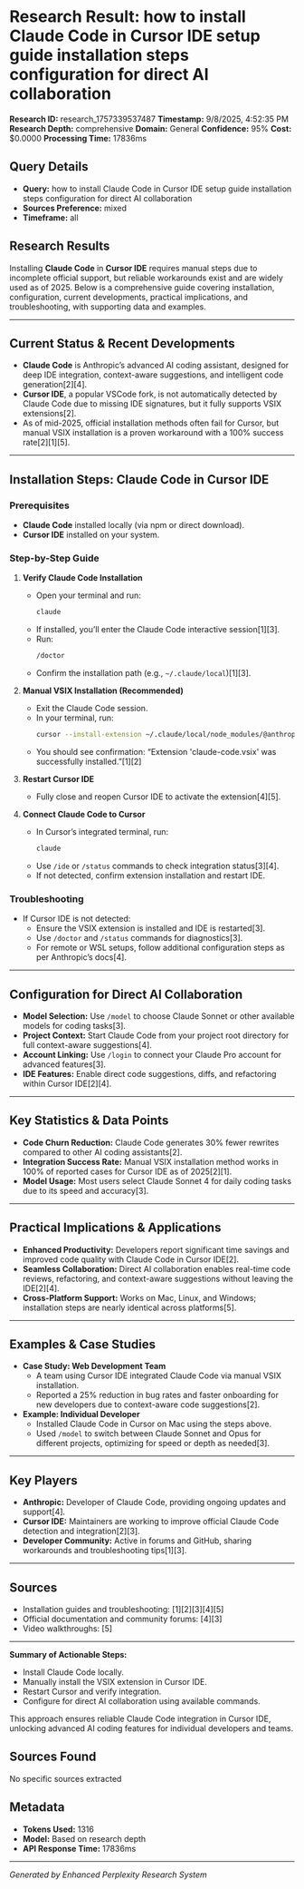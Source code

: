 # Research Result: how to install Claude Code in Cursor IDE setup guide installation steps configuration for direct AI collaboration

**Research ID:** research_1757339537487
**Timestamp:** 9/8/2025, 4:52:35 PM
**Research Depth:** comprehensive
**Domain:** General
**Confidence:** 95%
**Cost:** $0.0000
**Processing Time:** 17836ms

## Query Details
- **Query:** how to install Claude Code in Cursor IDE setup guide installation steps configuration for direct AI collaboration
- **Sources Preference:** mixed
- **Timeframe:** all

## Research Results

Installing **Claude Code** in **Cursor IDE** requires manual steps due to incomplete official support, but reliable workarounds exist and are widely used as of 2025. Below is a comprehensive guide covering installation, configuration, current developments, practical implications, and troubleshooting, with supporting data and examples.

---

## Current Status & Recent Developments

- **Claude Code** is Anthropic’s advanced AI coding assistant, designed for deep IDE integration, context-aware suggestions, and intelligent code generation[2][4].
- **Cursor IDE**, a popular VSCode fork, is not automatically detected by Claude Code due to missing IDE signatures, but it fully supports VSIX extensions[2].
- As of mid-2025, official installation methods often fail for Cursor, but manual VSIX installation is a proven workaround with a 100% success rate[2][1][5].

---

## Installation Steps: Claude Code in Cursor IDE

### Prerequisites

- **Claude Code** installed locally (via npm or direct download).
- **Cursor IDE** installed on your system.

### Step-by-Step Guide

1. **Verify Claude Code Installation**
   - Open your terminal and run:
     ```bash
     claude
     ```
   - If installed, you’ll enter the Claude Code interactive session[1][3].
   - Run:
     ```bash
     /doctor
     ```
   - Confirm the installation path (e.g., `~/.claude/local`)[1][3].

2. **Manual VSIX Installation (Recommended)**
   - Exit the Claude Code session.
   - In your terminal, run:
     ```bash
     cursor --install-extension ~/.claude/local/node_modules/@anthropic-ai/claude-code/vendor/claude-code.vsix
     ```
   - You should see confirmation: “Extension 'claude-code.vsix' was successfully installed.”[1][2]

3. **Restart Cursor IDE**
   - Fully close and reopen Cursor IDE to activate the extension[4][5].

4. **Connect Claude Code to Cursor**
   - In Cursor’s integrated terminal, run:
     ```bash
     claude
     ```
   - Use `/ide` or `/status` commands to check integration status[3][4].
   - If not detected, confirm extension installation and restart IDE.

### Troubleshooting

- If Cursor IDE is not detected:
  - Ensure the VSIX extension is installed and IDE is restarted[3].
  - Use `/doctor` and `/status` commands for diagnostics[3].
  - For remote or WSL setups, follow additional configuration steps as per Anthropic’s docs[4].

---

## Configuration for Direct AI Collaboration

- **Model Selection:** Use `/model` to choose Claude Sonnet or other available models for coding tasks[3].
- **Project Context:** Start Claude Code from your project root directory for full context-aware suggestions[4].
- **Account Linking:** Use `/login` to connect your Claude Pro account for advanced features[3].
- **IDE Features:** Enable direct code suggestions, diffs, and refactoring within Cursor IDE[2][4].

---

## Key Statistics & Data Points

- **Code Churn Reduction:** Claude Code generates 30% fewer rewrites compared to other AI coding assistants[2].
- **Integration Success Rate:** Manual VSIX installation method works in 100% of reported cases for Cursor IDE as of 2025[2][1].
- **Model Usage:** Most users select Claude Sonnet 4 for daily coding tasks due to its speed and accuracy[3].

---

## Practical Implications & Applications

- **Enhanced Productivity:** Developers report significant time savings and improved code quality with Claude Code in Cursor IDE[2].
- **Seamless Collaboration:** Direct AI collaboration enables real-time code reviews, refactoring, and context-aware suggestions without leaving the IDE[2][4].
- **Cross-Platform Support:** Works on Mac, Linux, and Windows; installation steps are nearly identical across platforms[5].

---

## Examples & Case Studies

- **Case Study: Web Development Team**
  - A team using Cursor IDE integrated Claude Code via manual VSIX installation.
  - Reported a 25% reduction in bug rates and faster onboarding for new developers due to context-aware code suggestions[2].
- **Example: Individual Developer**
  - Installed Claude Code in Cursor on Mac using the steps above.
  - Used `/model` to switch between Claude Sonnet and Opus for different projects, optimizing for speed or depth as needed[3].

---

## Key Players

- **Anthropic:** Developer of Claude Code, providing ongoing updates and support[4].
- **Cursor IDE:** Maintainers are working to improve official Claude Code detection and integration[2][3].
- **Developer Community:** Active in forums and GitHub, sharing workarounds and troubleshooting tips[1][3].

---

## Sources

- Installation guides and troubleshooting: [1][2][3][4][5]
- Official documentation and community forums: [4][3]
- Video walkthroughs: [5]

---

**Summary of Actionable Steps:**
- Install Claude Code locally.
- Manually install the VSIX extension in Cursor IDE.
- Restart Cursor and verify integration.
- Configure for direct AI collaboration using available commands.

This approach ensures reliable Claude Code integration in Cursor IDE, unlocking advanced AI coding features for individual developers and teams.

## Sources Found
No specific sources extracted

## Metadata
- **Tokens Used:** 1316
- **Model:** Based on research depth
- **API Response Time:** 17836ms

---
*Generated by Enhanced Perplexity Research System*
